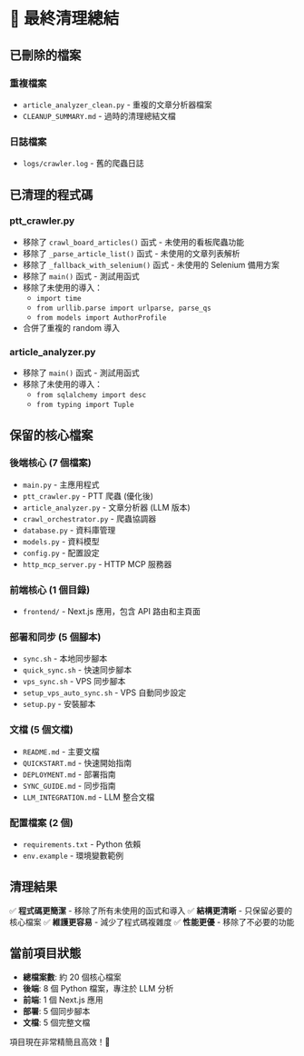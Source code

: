 # 🧹 最終清理總結

## 已刪除的檔案

### 重複檔案
- `article_analyzer_clean.py` - 重複的文章分析器檔案
- `CLEANUP_SUMMARY.md` - 過時的清理總結文檔

### 日誌檔案
- `logs/crawler.log` - 舊的爬蟲日誌

## 已清理的程式碼

### ptt_crawler.py
- 移除了 `crawl_board_articles()` 函式 - 未使用的看板爬蟲功能
- 移除了 `_parse_article_list()` 函式 - 未使用的文章列表解析
- 移除了 `_fallback_with_selenium()` 函式 - 未使用的 Selenium 備用方案
- 移除了 `main()` 函式 - 測試用函式
- 移除了未使用的導入：
  - `import time`
  - `from urllib.parse import urlparse, parse_qs`
  - `from models import AuthorProfile`
- 合併了重複的 random 導入

### article_analyzer.py
- 移除了 `main()` 函式 - 測試用函式
- 移除了未使用的導入：
  - `from sqlalchemy import desc`
  - `from typing import Tuple`

## 保留的核心檔案

### 後端核心 (7 個檔案)
- `main.py` - 主應用程式
- `ptt_crawler.py` - PTT 爬蟲 (優化後)
- `article_analyzer.py` - 文章分析器 (LLM 版本)
- `crawl_orchestrator.py` - 爬蟲協調器
- `database.py` - 資料庫管理
- `models.py` - 資料模型
- `config.py` - 配置設定
- `http_mcp_server.py` - HTTP MCP 服務器

### 前端核心 (1 個目錄)
- `frontend/` - Next.js 應用，包含 API 路由和主頁面

### 部署和同步 (5 個腳本)
- `sync.sh` - 本地同步腳本
- `quick_sync.sh` - 快速同步腳本
- `vps_sync.sh` - VPS 同步腳本
- `setup_vps_auto_sync.sh` - VPS 自動同步設定
- `setup.py` - 安裝腳本

### 文檔 (5 個文檔)
- `README.md` - 主要文檔
- `QUICKSTART.md` - 快速開始指南
- `DEPLOYMENT.md` - 部署指南
- `SYNC_GUIDE.md` - 同步指南
- `LLM_INTEGRATION.md` - LLM 整合文檔

### 配置檔案 (2 個)
- `requirements.txt` - Python 依賴
- `env.example` - 環境變數範例

## 清理結果

✅ **程式碼更簡潔** - 移除了所有未使用的函式和導入
✅ **結構更清晰** - 只保留必要的核心檔案
✅ **維護更容易** - 減少了程式碼複雜度
✅ **性能更優** - 移除了不必要的功能

## 當前項目狀態

- **總檔案數**: 約 20 個核心檔案
- **後端**: 8 個 Python 檔案，專注於 LLM 分析
- **前端**: 1 個 Next.js 應用
- **部署**: 5 個同步腳本
- **文檔**: 5 個完整文檔

項目現在非常精簡且高效！🎉
